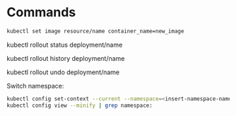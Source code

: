 # Commands

```bash
kubectl set image resource/name container_name=new_image
```

kubectl rollout status deployment/name

kubectl rollout history deployment/name

kubectl rollout undo deployment/name


Switch namespace: 

```bash 
kubectl config set-context --current --namespace=<insert-namespace-name-here>
kubectl config view --minify | grep namespace:
```